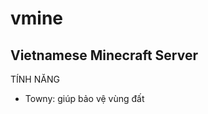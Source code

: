 # vmine
Vietnamese Minecraft Server
----------------------------
TÍNH NĂNG
- Towny: giúp bảo vệ vùng đất
